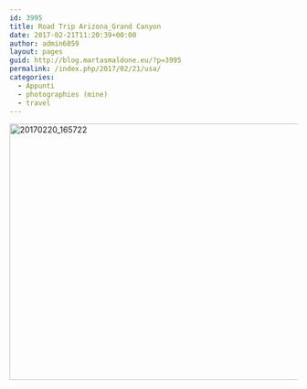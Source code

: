 ```yaml
---
id: 3995
title: Road Trip Arizona_Grand Canyon
date: 2017-02-21T11:20:39+00:00
author: admin6059
layout: pages
guid: http://blog.martasmaldone.eu/?p=3995
permalink: /index.php/2017/02/21/usa/
categories:
  - Appunti
  - photographies (mine)
  - travel
---
```

<img class="aligncenter wp-image-4001 size-large" src="http://blog.martasmaldone.eu/wp-content/uploads/2017/03/20170220_165722-1-1024x660.jpg" alt="20170220_165722" width="697" height="449" srcset="http://blog.martasmaldone.eu/wp-content/uploads/2017/03/20170220_165722-1-1024x660.jpg 1024w, http://blog.martasmaldone.eu/wp-content/uploads/2017/03/20170220_165722-1-300x193.jpg 300w, http://blog.martasmaldone.eu/wp-content/uploads/2017/03/20170220_165722-1-768x495.jpg 768w" sizes="(max-width: 697px) 100vw, 697px" />